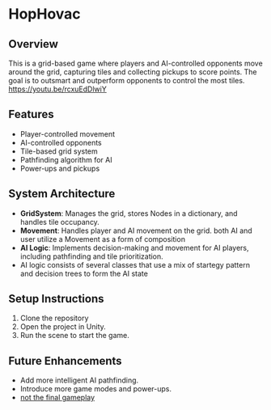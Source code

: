 # HopHovac

## Overview
This is a grid-based game where players and AI-controlled opponents move around the grid, capturing tiles and collecting pickups to score points. The goal is to outsmart and outperform opponents to control the most tiles.
https://youtu.be/rcxuEdDlwiY

## Features
- Player-controlled movement
- AI-controlled opponents
- Tile-based grid system
- Pathfinding algorithm for AI
- Power-ups and pickups 

## System Architecture
- **GridSystem**: Manages the grid, stores Nodes in a dictionary, and handles tile occupancy.
- **Movement**: Handles player and AI movement on the grid. both AI and user utilize a Movement as a form of composition 
- **AI Logic**: Implements decision-making and movement for AI players, including pathfinding and tile prioritization.
- AI logic consists of several classes that use a mix of startegy pattern and decision trees to form the AI state

## Setup Instructions
1. Clone the repository
2. Open the project in Unity.
3. Run the scene to start the game.

## Future Enhancements
- Add more intelligent AI pathfinding.
- Introduce more game modes and power-ups.
- [not the final gameplay](https://github.com/BabakRaeisi/HopHovac/blob/Master/game.jpg)
 


